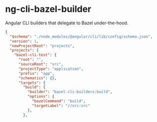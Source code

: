 # ng-cli-bazel-builder
Angular CLI builders that delegate to Bazel under-the-hood.

```json
{
  "$schema": "./node_modules/@angular/cli/lib/config/schema.json",
  "version": 1,
  "newProjectRoot": "projects",
  "projects": {
    "bazel-cli-test": {
      "root": "",
      "sourceRoot": "src",
      "projectType": "application",
      "prefix": "app",
      "schematics": {},
      "targets": {
        "build": {
          "builder": "bazel-cli-builders:build",
          "options": {
            "bazelCommand": "build",
            "targetLabel": "//src:src"
          },
        },
```
